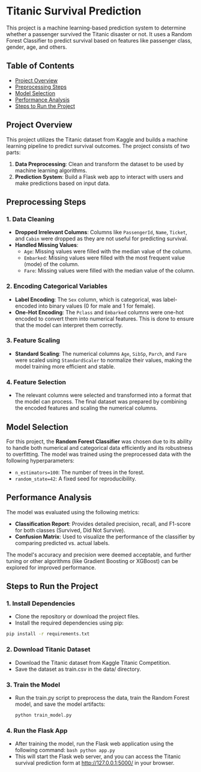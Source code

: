 # Titanic Survival Prediction

This project is a machine learning-based prediction system to determine whether a passenger survived the Titanic disaster or not. It uses a Random Forest Classifier to predict survival based on features like passenger class, gender, age, and others.

## Table of Contents

- [Project Overview](#project-overview)
- [Preprocessing Steps](#preprocessing-steps)
- [Model Selection](#model-selection)
- [Performance Analysis](#performance-analysis)
- [Steps to Run the Project](#steps-to-run-the-project)

## Project Overview

This project utilizes the Titanic dataset from Kaggle and builds a machine learning pipeline to predict survival outcomes. The project consists of two parts:
1. **Data Preprocessing**: Clean and transform the dataset to be used by machine learning algorithms.
2. **Prediction System**: Build a Flask web app to interact with users and make predictions based on input data.

## Preprocessing Steps

### 1. **Data Cleaning**
   - **Dropped Irrelevant Columns**: Columns like `PassengerId`, `Name`, `Ticket`, and `Cabin` were dropped as they are not useful for predicting survival.
   - **Handled Missing Values**:
     - `Age`: Missing values were filled with the median value of the column.
     - `Embarked`: Missing values were filled with the most frequent value (mode) of the column.
     - `Fare`: Missing values were filled with the median value of the column.

### 2. **Encoding Categorical Variables**
   - **Label Encoding**: The `Sex` column, which is categorical, was label-encoded into binary values (0 for male and 1 for female).
   - **One-Hot Encoding**: The `Pclass` and `Embarked` columns were one-hot encoded to convert them into numerical features. This is done to ensure that the model can interpret them correctly.

### 3. **Feature Scaling**
   - **Standard Scaling**: The numerical columns `Age`, `SibSp`, `Parch`, and `Fare` were scaled using `StandardScaler` to normalize their values, making the model training more efficient and stable.

### 4. **Feature Selection**
   - The relevant columns were selected and transformed into a format that the model can process. The final dataset was prepared by combining the encoded features and scaling the numerical columns.

## Model Selection

For this project, the **Random Forest Classifier** was chosen due to its ability to handle both numerical and categorical data efficiently and its robustness to overfitting. The model was trained using the preprocessed data with the following hyperparameters:
- `n_estimators=100`: The number of trees in the forest.
- `random_state=42`: A fixed seed for reproducibility.

## Performance Analysis

The model was evaluated using the following metrics:
- **Classification Report**: Provides detailed precision, recall, and F1-score for both classes (Survived, Did Not Survive).
- **Confusion Matrix**: Used to visualize the performance of the classifier by comparing predicted vs. actual labels.

The model's accuracy and precision were deemed acceptable, and further tuning or other algorithms (like Gradient Boosting or XGBoost) can be explored for improved performance.

## Steps to Run the Project

### 1. **Install Dependencies**
   - Clone the repository or download the project files.
   - Install the required dependencies using pip:

   ```bash
   pip install -r requirements.txt
   ```

### 2. **Download Titanic Dataset**
   - Download the Titanic dataset from Kaggle Titanic Competition.
   - Save the dataset as train.csv in the data/ directory.

### 3. **Train the Model**
   - Run the train.py script to preprocess the data, train the Random Forest model, and save the model artifacts:
     ```bash
     python train_model.py
     ```

### 4. **Run the Flask App**
   - After training the model, run the Flask web application using the following command:
    ```bash
    python app.py
    ```
   - This will start the Flask web server, and you can access the Titanic survival prediction form at http://127.0.0.1:5000/ in your browser.

